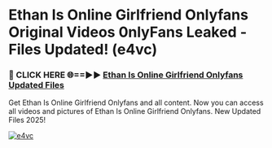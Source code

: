 # Ethan Is Online Girlfriend Onlyfans Original Videos 0nlyFans Leaked - Files Updated! (e4vc)

<h3>🔴 CLICK HERE 🌐==►► <a href="https://tinyurl.com/x26r9saj" rel="nofollow">Ethan Is Online Girlfriend Onlyfans Updated Files</a></h3>

Get Ethan Is Online Girlfriend Onlyfans and all content. Now you can access all videos and pictures of Ethan Is Online Girlfriend Onlyfans. New Updated Files 2025!

[![e4vc](https://i.imgur.com/LkgZPqh.gif)](https://tinyurl.com/x26r9saj)
